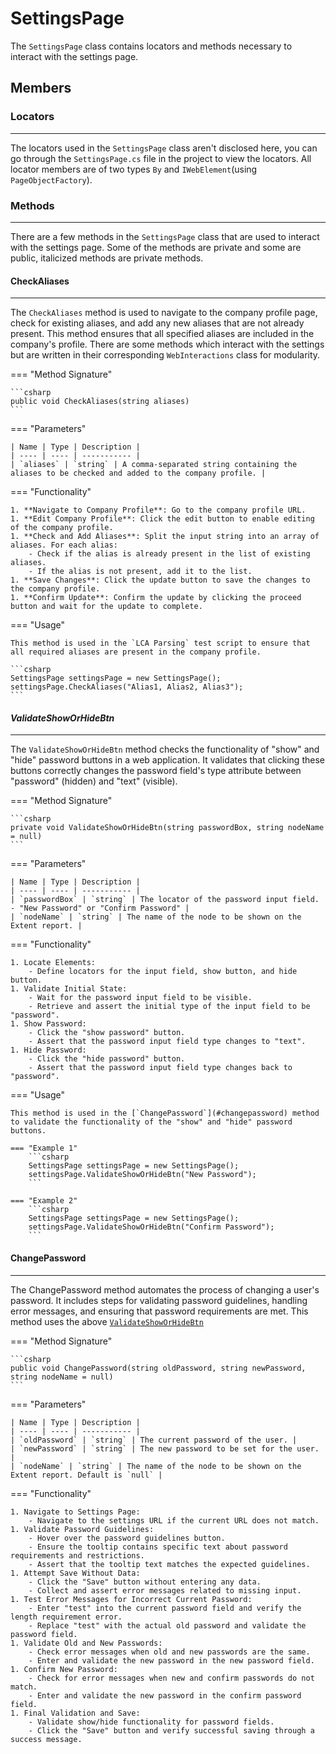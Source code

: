 # SettingsPage

The `SettingsPage` class contains locators and methods necessary to interact with the settings page.

## Members

### **Locators**

---

The locators used in the `SettingsPage` class aren't disclosed here, you can go through the `SettingsPage.cs` file in the project to view the locators. All locator members are of two types `By` and `IWebElement`(using `PageObjectFactory`).

### **Methods**

---

There are a few methods in the `SettingsPage` class that are used to interact with the settings page. Some of the methods are private and some are public, italicized methods are private methods.

#### **CheckAliases**

---

The `CheckAliases` method is used to navigate to the company profile page, check for existing aliases, and add any new aliases that are not already present. This method ensures that all specified aliases are included in the company's profile. There are some methods which interact with the settings but are written in their corresponding `WebInteractions` class for modularity.

=== "Method Signature"

	```csharp
	public void CheckAliases(string aliases)
	```

=== "Parameters"

	| Name | Type | Description |
	| ---- | ---- | ----------- |
	| `aliases` | `string` | A comma-separated string containing the aliases to be checked and added to the company profile. |

=== "Functionality"

	1. **Navigate to Company Profile**: Go to the company profile URL.
	1. **Edit Company Profile**: Click the edit button to enable editing of the company profile.
	1. **Check and Add Aliases**: Split the input string into an array of aliases. For each alias:
		- Check if the alias is already present in the list of existing aliases.
		- If the alias is not present, add it to the list.
	1. **Save Changes**: Click the update button to save the changes to the company profile.
	1. **Confirm Update**: Confirm the update by clicking the proceed button and wait for the update to complete.

=== "Usage"

	This method is used in the `LCA Parsing` test script to ensure that all required aliases are present in the company profile.

	```csharp
	SettingsPage settingsPage = new SettingsPage();
	settingsPage.CheckAliases("Alias1, Alias2, Alias3");
	```

#### ***ValidateShowOrHideBtn***

---

The `ValidateShowOrHideBtn` method checks the functionality of "show" and "hide" password buttons in a web application. It validates that clicking these buttons correctly changes the password field's type attribute between "password" (hidden) and "text" (visible).


=== "Method Signature"

	```csharp
    private void ValidateShowOrHideBtn(string passwordBox, string nodeName = null)
	```

=== "Parameters"

	| Name | Type | Description |
	| ---- | ---- | ----------- |
	| `passwordBox` | `string` | The locator of the password input field. - "New Password" or "Confirm Password" |
	| `nodeName` | `string` | The name of the node to be shown on the Extent report. |

=== "Functionality"

	1. Locate Elements:
		- Define locators for the input field, show button, and hide button.
	1. Validate Initial State:
		- Wait for the password input field to be visible.
		- Retrieve and assert the initial type of the input field to be "password".
	1. Show Password:
		- Click the "show password" button.
		- Assert that the password input field type changes to "text".
	1. Hide Password:
		- Click the "hide password" button.
		- Assert that the password input field type changes back to "password".

=== "Usage"

	This method is used in the [`ChangePassword`](#changepassword) method to validate the functionality of the "show" and "hide" password buttons.

	=== "Example 1"
		```csharp
		SettingsPage settingsPage = new SettingsPage();
		settingsPage.ValidateShowOrHideBtn("New Password");
		```

	=== "Example 2"
		```csharp
		SettingsPage settingsPage = new SettingsPage();
		settingsPage.ValidateShowOrHideBtn("Confirm Password");
		```

#### **ChangePassword**

--- 

The ChangePassword method automates the process of changing a user's password. It includes steps for validating password guidelines, handling error messages, and ensuring that password requirements are met. This method uses the above [`ValidateShowOrHideBtn`](#validateshoworhidebtn)

=== "Method Signature"

	```csharp
	public void ChangePassword(string oldPassword, string newPassword, string nodeName = null)
	```

=== "Parameters"

	| Name | Type | Description |
	| ---- | ---- | ----------- |
	| `oldPassword` | `string` | The current password of the user. |
	| `newPassword` | `string` | The new password to be set for the user. |
	| `nodeName` | `string` | The name of the node to be shown on the Extent report. Default is `null` |

=== "Functionality"

	1. Navigate to Settings Page:
		- Navigate to the settings URL if the current URL does not match.
	1. Validate Password Guidelines:
		- Hover over the password guidelines button.
		- Ensure the tooltip contains specific text about password requirements and restrictions.
		- Assert that the tooltip text matches the expected guidelines.
	1. Attempt Save Without Data:
		- Click the "Save" button without entering any data.
		- Collect and assert error messages related to missing input.
	1. Test Error Messages for Incorrect Current Password:
		- Enter "test" into the current password field and verify the length requirement error.
		- Replace "test" with the actual old password and validate the password field.
	1. Validate Old and New Passwords:
		- Check error messages when old and new passwords are the same.
		- Enter and validate the new password in the new password field.
	1. Confirm New Password:
		- Check for error messages when new and confirm passwords do not match.
		- Enter and validate the new password in the confirm password field.
	1. Final Validation and Save:
		- Validate show/hide functionality for password fields.
		- Click the "Save" button and verify successful saving through a success message.